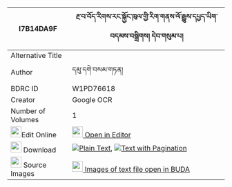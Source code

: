 |I7B14DA9F|རྔ་བ་བོད་རིགས་རང་སྐྱོང་ཁུལ་གྱི་རིག་གནས་ལོ་རྒྱུས་དཔྱད་ཡིག་བདམས་བསྒྲིགས། དེབ་གསུམ་པ། 
| --- | --- 
|Alternative Title |
|Author| དམུ་དགེ་བསམ་གཏན།
|BDRC ID | W1PD76618
|Creator | Google OCR
|Number of Volumes| 1
|<img width="25" src="https://img.icons8.com/color/25/000000/edit-property.png">Edit Online| [<img width="25" src="https://avatars.githubusercontent.com/u/45091458?s=200&v=4"> Open in Editor](http://editor.openpecha.org/I7B14DA9F)
|<img width="25" src="https://img.icons8.com/fluent/48/000000/download-2.png"/>  Download | [![](https://img.icons8.com/color/20/000000/txt.png)Plain Text](https://github.com/Openpecha/I7B14DA9F/releases/download/v1/ngawa_borik_rangkyong_khul_gyi_plain_I7B14DA9F.zip), [![](https://img.icons8.com/color/20/000000/txt.png)Text with Pagination](https://github.com/Openpecha/I7B14DA9F/releases/download/v1/ngawa_borik_rangkyong_khul_gyi_pages_I7B14DA9F.zip)
|<img width="25" src="https://img.icons8.com/plasticine/100/000000/pictures-folder.png"/>  Source Images | [<img width="25" src="https://library.bdrc.io/icons/BUDA-small.svg"> Images of text file open in BUDA](https://library.bdrc.io/show/bdr:W1PD76618)